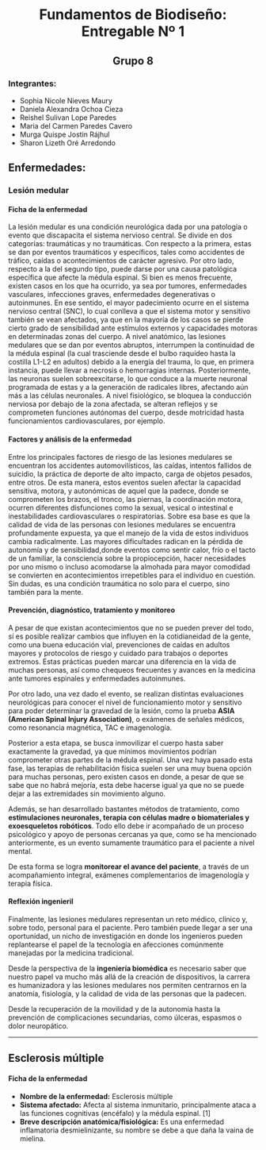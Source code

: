 <div align="center">

# Fundamentos de Biodiseño: Entregable Nº 1  

</div>
<div align="center">
  
## Grupo 8

</div>

### Integrantes:
- Sophia Nicole Nieves Maury
- Daniela Alexandra Ochoa Cieza
- Reishel Sulivan Lope Paredes
- Maria del Carmen Paredes Cavero
- Murga Quispe Jostin Rájhul
- Sharon Lizeth Oré Arredondo

## Enfermedades:

### Lesión medular

#### Ficha de la enfermedad
La lesión medular es una condición neurológica dada por una patología o evento que discapacita el sistema nervioso central. Se divide en dos categorías: traumáticas y no traumáticas. Con respecto a la primera, estas se dan por eventos traumáticos y específicos, tales como accidentes de tráfico, caídas o acontecimientos de carácter agresivo. Por otro lado, respecto a la del segundo tipo, puede darse por una causa patológica específica que afecte la médula espinal. Si bien es menos frecuente, existen casos en los que ha ocurrido, ya sea por tumores, enfermedades vasculares, infecciones graves, enfermedades degenerativas o autoinmunes. En ese sentido, el mayor padecimiento ocurre en el sistema nervioso central (SNC), lo cual conlleva a que el sistema motor y sensitivo también se vean afectados, ya que en la mayoría de los casos se pierde cierto grado de sensibilidad ante estímulos externos y capacidades motoras en determinadas zonas del cuerpo. A nivel anatómico, las lesiones medulares que se dan por eventos abruptos, interrumpen la continuidad de la médula espinal (la cual trasciende desde el bulbo raquídeo hasta la costilla L1-L2 en adultos) debido a la energía del trauma, lo que, en primera instancia, puede llevar a necrosis o hemorragias internas. Posteriormente, las neuronas suelen sobreexcitarse, lo que conduce a la muerte neuronal programada de estas y a la generación de radicales libres, afectando aún más a las células neuronales. A nivel fisiológico, se bloquea la conducción nerviosa por debajo de la zona afectada, se alteran reflejos y se comprometen funciones autónomas del cuerpo, desde motricidad hasta funcionamientos cardiovasculares, por ejemplo.

#### Factores y análisis de la enfermedad
Entre los principales factores de riesgo de las lesiones medulares se encuentran los accidentes automovilísticos, las caídas, intentos fallidos de suicidio, la práctica de deporte de alto impacto, carga de objetos pesados, entre otros. De esta manera, estos eventos suelen afectar la capacidad sensitiva, motora, y autonómicas de aquel que la padece, donde se comprometen los brazos, el tronco, las piernas, la coordinación motora, ocurren diferentes disfunciones como la sexual, vesical o intestinal e inestabilidades cardiovasculares o respiratorias. Sobre esa base es que la calidad de vida de las personas con lesiones medulares se encuentra profundamente expuesta, ya que el manejo de la vida de estos individuos cambia radicalmente. Las mayores dificultades radican en la pérdida de autonomía y de sensibilidad,donde eventos como sentir calor, frío o el tacto de un familiar, la consciencia sobre la propiocepción, hacer necesidades por uno mismo o incluso acomodarse la almohada para mayor comodidad se convierten en acontecimientos irrepetibles para el individuo en cuestión. Sin dudas, es una condición traumática no solo para el cuerpo, sino también para la mente.

#### Prevención, diagnóstico, tratamiento y monitoreo
A pesar de que existan acontecimientos que no se pueden prever del todo, sí es posible realizar cambios que influyen en la cotidianeidad de la gente, como una buena educación vial, prevenciones de caídas en adultos mayores y protocolos de riesgo y cuidado para trabajos o deportes extremos. Estas prácticas pueden marcar una diferencia en la vida de muchas personas, así como chequeos frecuentes y avances en la medicina ante tumores espinales y enfermedades autoinmunes.  

Por otro lado, una vez dado el evento, se realizan distintas evaluaciones neurológicas para conocer el nivel de funcionamiento motor y sensitivo para poder determinar la gravedad de la lesión, como la prueba **ASIA (American Spinal Injury Association)**, o exámenes de señales médicos, como resonancia magnética, TAC e imagenología.  

Posterior a esta etapa, se busca inmovilizar el cuerpo hasta saber exactamente la gravedad, ya que mínimos movimientos podrían comprometer otras partes de la médula espinal. Una vez haya pasado esta fase, las terapias de rehabilitación física suelen ser una muy buena opción para muchas personas, pero existen casos en donde, a pesar de que se sabe que no habrá mejoría, esta debe hacerse igual ya que no se puede dejar a las extremidades sin movimiento alguno.  

Además, se han desarrollado bastantes métodos de tratamiento, como **estimulaciones neuronales, terapia con células madre o biomateriales y exoesqueletos robóticos**. Todo ello debe ir acompañado de un proceso psicológico y apoyo de personas cercanas ya que, como se ha mencionado anteriormente, es un evento sumamente traumático para el paciente a nivel mental.  

De esta forma se logra **monitorear el avance del paciente**, a través de un acompañamiento integral, exámenes complementarios de imagenología y terapia física.

#### Reflexión ingenieril
Finalmente, las lesiones medulares representan un reto médico, clínico y, sobre todo, personal para el paciente. Pero también puede llegar a ser una oportunidad, un nicho de investigación en donde los ingenieros pueden replantearse el papel de la tecnología en afecciones comúnmente manejadas por la medicina tradicional.  

Desde la perspectiva de la **ingeniería biomédica** es necesario saber que nuestro papel va mucho más allá de la creación de dispositivos, la carrera es humanizadora y las lesiones medulares nos permiten centrarnos en la anatomía, fisiología, y la calidad de vida de las personas que la padecen.  

Desde la recuperación de la movilidad y de la autonomía hasta la prevención de complicaciones secundarias, como úlceras, espasmos o dolor neuropático.

---

## Esclerosis múltiple

#### Ficha de la enfermedad
- **Nombre de la enfermedad:** Esclerosis múltiple  
- **Sistema afectado:** Afecta al sistema inmunitario, principalmente ataca a las funciones cognitivas (encéfalo) y la médula espinal. [1]  
- **Breve descripción anatómica/fisiológica:** Es una enfermedad inflamatoria desmielinizante, su nombre se debe a que daña la vaina de mielina.  

